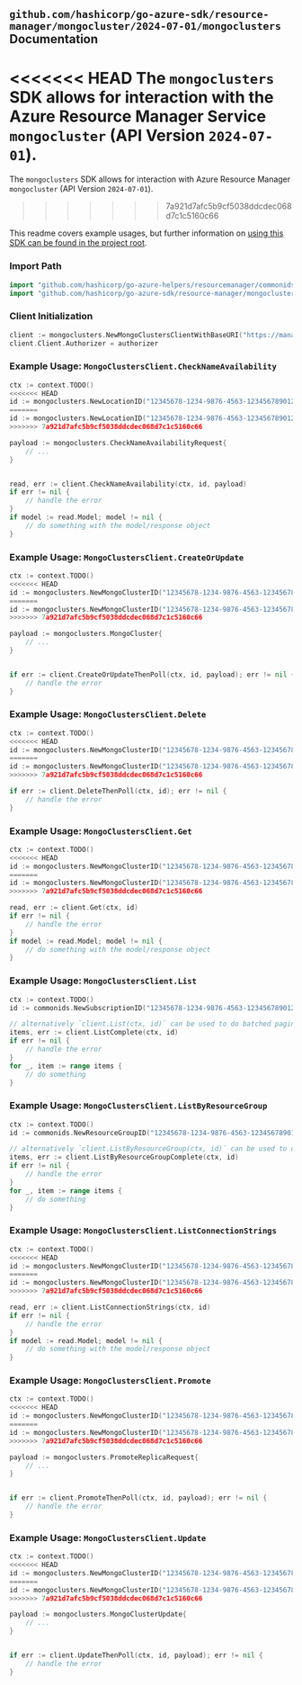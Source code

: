
## `github.com/hashicorp/go-azure-sdk/resource-manager/mongocluster/2024-07-01/mongoclusters` Documentation

<<<<<<< HEAD
The `mongoclusters` SDK allows for interaction with the Azure Resource Manager Service `mongocluster` (API Version `2024-07-01`).
=======
The `mongoclusters` SDK allows for interaction with Azure Resource Manager `mongocluster` (API Version `2024-07-01`).
>>>>>>> 7a921d7afc5b9cf5038ddcdec068d7c1c5160c66

This readme covers example usages, but further information on [using this SDK can be found in the project root](https://github.com/hashicorp/go-azure-sdk/tree/main/docs).

### Import Path

```go
import "github.com/hashicorp/go-azure-helpers/resourcemanager/commonids"
import "github.com/hashicorp/go-azure-sdk/resource-manager/mongocluster/2024-07-01/mongoclusters"
```


### Client Initialization

```go
client := mongoclusters.NewMongoClustersClientWithBaseURI("https://management.azure.com")
client.Client.Authorizer = authorizer
```


### Example Usage: `MongoClustersClient.CheckNameAvailability`

```go
ctx := context.TODO()
<<<<<<< HEAD
id := mongoclusters.NewLocationID("12345678-1234-9876-4563-123456789012", "locationValue")
=======
id := mongoclusters.NewLocationID("12345678-1234-9876-4563-123456789012", "location")
>>>>>>> 7a921d7afc5b9cf5038ddcdec068d7c1c5160c66

payload := mongoclusters.CheckNameAvailabilityRequest{
	// ...
}


read, err := client.CheckNameAvailability(ctx, id, payload)
if err != nil {
	// handle the error
}
if model := read.Model; model != nil {
	// do something with the model/response object
}
```


### Example Usage: `MongoClustersClient.CreateOrUpdate`

```go
ctx := context.TODO()
<<<<<<< HEAD
id := mongoclusters.NewMongoClusterID("12345678-1234-9876-4563-123456789012", "example-resource-group", "mongoClusterValue")
=======
id := mongoclusters.NewMongoClusterID("12345678-1234-9876-4563-123456789012", "example-resource-group", "mongoClusterName")
>>>>>>> 7a921d7afc5b9cf5038ddcdec068d7c1c5160c66

payload := mongoclusters.MongoCluster{
	// ...
}


if err := client.CreateOrUpdateThenPoll(ctx, id, payload); err != nil {
	// handle the error
}
```


### Example Usage: `MongoClustersClient.Delete`

```go
ctx := context.TODO()
<<<<<<< HEAD
id := mongoclusters.NewMongoClusterID("12345678-1234-9876-4563-123456789012", "example-resource-group", "mongoClusterValue")
=======
id := mongoclusters.NewMongoClusterID("12345678-1234-9876-4563-123456789012", "example-resource-group", "mongoClusterName")
>>>>>>> 7a921d7afc5b9cf5038ddcdec068d7c1c5160c66

if err := client.DeleteThenPoll(ctx, id); err != nil {
	// handle the error
}
```


### Example Usage: `MongoClustersClient.Get`

```go
ctx := context.TODO()
<<<<<<< HEAD
id := mongoclusters.NewMongoClusterID("12345678-1234-9876-4563-123456789012", "example-resource-group", "mongoClusterValue")
=======
id := mongoclusters.NewMongoClusterID("12345678-1234-9876-4563-123456789012", "example-resource-group", "mongoClusterName")
>>>>>>> 7a921d7afc5b9cf5038ddcdec068d7c1c5160c66

read, err := client.Get(ctx, id)
if err != nil {
	// handle the error
}
if model := read.Model; model != nil {
	// do something with the model/response object
}
```


### Example Usage: `MongoClustersClient.List`

```go
ctx := context.TODO()
id := commonids.NewSubscriptionID("12345678-1234-9876-4563-123456789012")

// alternatively `client.List(ctx, id)` can be used to do batched pagination
items, err := client.ListComplete(ctx, id)
if err != nil {
	// handle the error
}
for _, item := range items {
	// do something
}
```


### Example Usage: `MongoClustersClient.ListByResourceGroup`

```go
ctx := context.TODO()
id := commonids.NewResourceGroupID("12345678-1234-9876-4563-123456789012", "example-resource-group")

// alternatively `client.ListByResourceGroup(ctx, id)` can be used to do batched pagination
items, err := client.ListByResourceGroupComplete(ctx, id)
if err != nil {
	// handle the error
}
for _, item := range items {
	// do something
}
```


### Example Usage: `MongoClustersClient.ListConnectionStrings`

```go
ctx := context.TODO()
<<<<<<< HEAD
id := mongoclusters.NewMongoClusterID("12345678-1234-9876-4563-123456789012", "example-resource-group", "mongoClusterValue")
=======
id := mongoclusters.NewMongoClusterID("12345678-1234-9876-4563-123456789012", "example-resource-group", "mongoClusterName")
>>>>>>> 7a921d7afc5b9cf5038ddcdec068d7c1c5160c66

read, err := client.ListConnectionStrings(ctx, id)
if err != nil {
	// handle the error
}
if model := read.Model; model != nil {
	// do something with the model/response object
}
```


### Example Usage: `MongoClustersClient.Promote`

```go
ctx := context.TODO()
<<<<<<< HEAD
id := mongoclusters.NewMongoClusterID("12345678-1234-9876-4563-123456789012", "example-resource-group", "mongoClusterValue")
=======
id := mongoclusters.NewMongoClusterID("12345678-1234-9876-4563-123456789012", "example-resource-group", "mongoClusterName")
>>>>>>> 7a921d7afc5b9cf5038ddcdec068d7c1c5160c66

payload := mongoclusters.PromoteReplicaRequest{
	// ...
}


if err := client.PromoteThenPoll(ctx, id, payload); err != nil {
	// handle the error
}
```


### Example Usage: `MongoClustersClient.Update`

```go
ctx := context.TODO()
<<<<<<< HEAD
id := mongoclusters.NewMongoClusterID("12345678-1234-9876-4563-123456789012", "example-resource-group", "mongoClusterValue")
=======
id := mongoclusters.NewMongoClusterID("12345678-1234-9876-4563-123456789012", "example-resource-group", "mongoClusterName")
>>>>>>> 7a921d7afc5b9cf5038ddcdec068d7c1c5160c66

payload := mongoclusters.MongoClusterUpdate{
	// ...
}


if err := client.UpdateThenPoll(ctx, id, payload); err != nil {
	// handle the error
}
```
